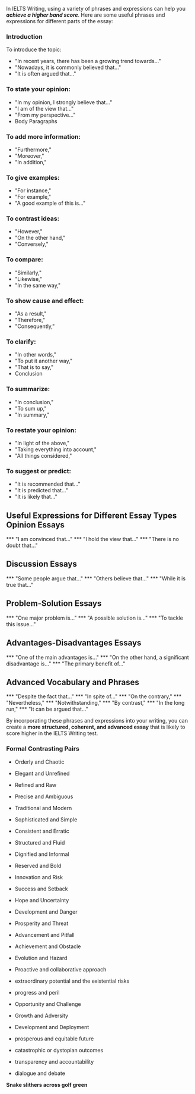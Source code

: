 In IELTS Writing, using a variety of phrases and expressions can help you ***achieve a higher band score***. Here are some useful phrases and expressions for different parts of the essay:

### Introduction
To introduce the topic:

* "In recent years, there has been a growing trend towards..."
* "Nowadays, it is commonly believed that..."
* "It is often argued that..."

### To state your opinion:

* "In my opinion, I strongly believe that..."
* "I am of the view that..."
* "From my perspective..."
* Body Paragraphs
  
### To add more information:

* "Furthermore,"
* "Moreover,"
* "In addition,"

### To give examples:

* "For instance,"
* "For example,"
* "A good example of this is..."

### To contrast ideas:

* "However,"
* "On the other hand,"
* "Conversely,"

### To compare:

* "Similarly,"
* "Likewise,"
* "In the same way,"
  
### To show cause and effect:

* "As a result,"
* "Therefore,"
* "Consequently,"
  
### To clarify:

* "In other words,"
* "To put it another way,"
* "That is to say,"
* Conclusion

  
### To summarize:

* "In conclusion,"
* "To sum up,"
* "In summary,"

### To restate your opinion:

* "In light of the above,"
* "Taking everything into account,"
* "All things considered,"

### To suggest or predict:

* "It is recommended that..."
* "It is predicted that..."
* "It is likely that..."


## Useful Expressions for Different Essay Types Opinion Essays

*** "I am convinced that..."
*** "I hold the view that..."
*** "There is no doubt that..."

## Discussion Essays

*** "Some people argue that..."
*** "Others believe that..."
*** "While it is true that..."

## Problem-Solution Essays

*** "One major problem is..."
*** "A possible solution is..."
*** "To tackle this issue..."

## Advantages-Disadvantages Essays
*** "One of the main advantages is..."
*** "On the other hand, a significant disadvantage is..."
*** "The primary benefit of..."

## Advanced Vocabulary and Phrases

*** "Despite the fact that..."
*** "In spite of..."
*** "On the contrary,"
*** "Nevertheless,"
*** "Notwithstanding,"
*** "By contrast,"
*** "In the long run,"
*** "It can be argued that..."

By incorporating these phrases and expressions into your writing, you can create a **more structured, coherent, and advanced essay** that is likely to score higher in the IELTS Writing test.

### Formal Contrasting Pairs
* Orderly and Chaotic
* Elegant and Unrefined
* Refined and Raw
* Precise and Ambiguous
* Traditional and Modern
* Sophisticated and Simple
* Consistent and Erratic
* Structured and Fluid
* Dignified and Informal
* Reserved and Bold
* Innovation and Risk
* Success and Setback
* Hope and Uncertainty
* Development and Danger
* Prosperity and Threat
* Advancement and Pitfall
* Achievement and Obstacle
* Evolution and Hazard
  
* Proactive and collaborative approach
* extraordinary potential and the existential risks
* progress and peril
* Opportunity and Challenge
* Growth and Adversity
* Development and Deployment
* prosperous and equitable future
* catastrophic or dystopian outcomes
* transparency and accountability
* dialogue and debate

**Snake slithers across golf green**
